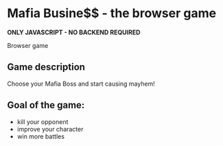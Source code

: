 # Mafia Busine$$ - the browser game

**ONLY JAVASCRIPT - NO BACKEND REQUIRED**

Browser game 

## Game description
Choose your Mafia Boss and start causing mayhem!

## Goal of the game: 
- kill your opponent
- improve your character
- win more battles
